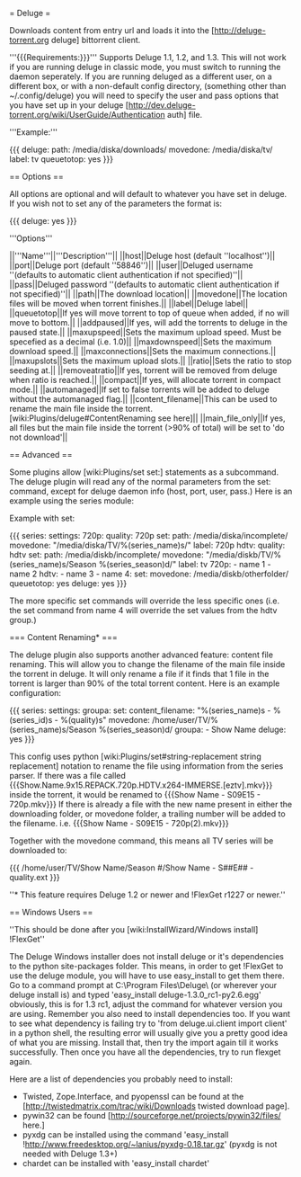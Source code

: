 = Deluge =

Downloads content from entry url and loads it into the [http://deluge-torrent.org deluge] bittorrent client.

'''{{{Requirements:}}}'''
Supports Deluge 1.1, 1.2, and 1.3. This will not work if you are running deluge in classic mode, you must switch to running the daemon seperately. If you are running deluged as a different user, on a different box, or with a non-default config directory, (something other than ~/.config/deluge) you will need to specify the user and pass options that you have set up in your deluge [http://dev.deluge-torrent.org/wiki/UserGuide/Authentication auth] file.

'''Example:'''

{{{
deluge:
  path: /media/diska/downloads/
  movedone: /media/diska/tv/
  label: tv
  queuetotop: yes
}}}

== Options ==

All options are optional and will default to whatever you have set in deluge.
If you wish not to set any of the parameters the format is:

{{{
deluge: yes
}}}

'''Options'''

||'''Name'''||'''Description'''||
||host||Deluge host (default ''localhost'')||
||port||Deluge port (default ''58846'')||
||user||Deluged username ''(defaults to automatic client authentication if not specified)''||
||pass||Deluged password ''(defaults to automatic client authentication if not specified)''||
||path||The download location||
||movedone||The location files will be moved when torrent finishes.||
||label||Deluge label||
||queuetotop||If yes will move torrent to top of queue when added, if no will move to bottom.||
||addpaused||If yes, will add the torrents to deluge in the paused state.||
||maxupspeed||Sets the maximum upload speed. Must be specefied as a decimal (i.e. 1.0)||
||maxdownspeed||Sets the maximum download speed.||
||maxconnections||Sets the maximum connections.||
||maxupslots||Sets the maximum upload slots.||
||ratio||Sets the ratio to stop seeding at.||
||removeatratio||If yes, torrent will be removed from deluge when ratio is reached.||
||compact||If yes, will allocate torrent in compact mode.||
||automanaged||If set to false torrents will be added to deluge without the automanaged flag.||
||content_filename||This can be used to rename the main file inside the torrent. [wiki:Plugins/deluge#ContentRenaming see here]||
||main_file_only||If yes, all files but the main file inside the torrent (>90% of total) will be set to 'do not download'||



== Advanced ==

Some plugins allow [wiki:Plugins/set set:] statements as a subcommand.
The deluge plugin will read any of the normal parameters from the set: command, except for deluge daemon info (host, port, user, pass.)
Here is an example using the series module:

Example with set:

{{{
series:
  settings:
    720p:
      quality: 720p
      set:
        path: /media/diska/incomplete/
        movedone: "/media/diska/TV/%(series_name)s/"
        label: 720p
    hdtv:
      quality: hdtv
      set:
        path: /media/diskb/incomplete/
        movedone: "/media/diskb/TV/%(series_name)s/Season %(series_season)d/"
        label: tv
  720p:
    - name 1
    - name 2
  hdtv:
    - name 3
    - name 4:
        set:
          movedone: /media/diskb/otherfolder/
          queuetotop: yes
deluge: yes
}}}

The more specific set commands will override the less specific ones (i.e. the set command from name 4 will override the set values from the hdtv group.)

=== Content Renaming* ===

The deluge plugin also supports another advanced feature: content file renaming. This will allow you to change the filename of the main file inside the torrent in deluge. It will only rename a file if it finds that 1 file in the torrent is larger than 90% of the total torrent content. Here is an example configuration:

{{{
series:
  settings:
    groupa:
      set:
        content_filename: "%(series_name)s - %(series_id)s - %(quality)s"
        movedone: /home/user/TV/%(series_name)s/Season %(series_season)d/
  groupa:
    - Show Name
deluge: yes
}}}

This config uses python [wiki:Plugins/set#string-replacement string replacement] notation to rename the file using information from the series parser. If there was a file called {{{Show.Name.9x15.REPACK.720p.HDTV.x264-IMMERSE.[eztv].mkv}}} inside the torrent, it would be renamed to {{{Show Name - S09E15 - 720p.mkv}}} If there is already a file with the new name present in either the downloading folder, or movedone folder, a trailing number will be added to the filename. i.e. {{{Show Name - S09E15 - 720p(2).mkv}}}

Together with the movedone command, this means all TV series will be downloaded to:

{{{
/home/user/TV/Show Name/Season #/Show Name - S##E## - quality.ext
}}}

''* This feature requires Deluge 1.2 or newer and !FlexGet r1227 or newer.''

== Windows Users ==

''This should be done after you [wiki:InstallWizard/Windows install] !FlexGet''

The Deluge Windows installer does not install deluge or it's dependencies to the python site-packages folder. This means, in order to get !FlexGet to use the deluge module, you will have to use easy_install to get them there. Go to a command prompt at C:\Program Files\Deluge\ (or wherever your deluge install is) and typed 'easy_install deluge-1.3.0_rc1-py2.6.egg' obviously, this is for 1.3 rc1, adjust the command for whatever version you are using. Remember you also need to install dependencies too. If you want to see what dependency is failing try to 'from deluge.ui.client import client' in a python shell, the resulting error will usually give you a pretty good idea of what you are missing. Install that, then try the import again till it works successfully. Then once you have all the dependencies, try to run flexget again.

Here are a list of dependencies you probably need to install:
 - Twisted, Zope.Interface, and pyopenssl can be found at the [http://twistedmatrix.com/trac/wiki/Downloads twisted download page].
 - pywin32 can be found [http://sourceforge.net/projects/pywin32/files/ here.]
 - pyxdg can be installed using the command 'easy_install !http://www.freedesktop.org/~lanius/pyxdg-0.18.tar.gz' (pyxdg is not needed with Deluge 1.3+)
 - chardet can be installed with 'easy_install chardet'